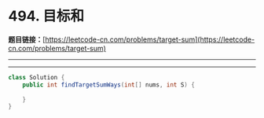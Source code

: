 # 494. 目标和

**题目链接：**[https://leetcode-cn.com/problems/target-sum](https://leetcode-cn.com/problems/target-sum)

---

<Cards card="leetcode_494_target-sum"></Cards>

---

```java
class Solution {
    public int findTargetSumWays(int[] nums, int S) {
        
    }
}
```